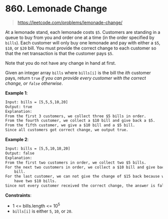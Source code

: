 # 860. Lemonade Change

> <https://leetcode.com/problems/lemonade-change/>

At a lemonade stand, each lemonade costs `$5`. Customers are standing in a
queue to buy from you and order one at a time (in the order specified by
`bills`). Each customer will only buy one lemonade and pay with either a `$5`,
`$10`, or `$20` bill. You must provide the correct change to each customer so
that the net transaction is that the customer pays `$5`.

Note that you do not have any change in hand at first.

Given an integer array `bills` where `bills[i]` is the bill the $i{th}$
customer pays, return `true` *if you can provide every customer with the
correct change, or `false` otherwise*.

**Example 1**:

```txt
Input: bills = [5,5,5,10,20]
Output: true
Explanation: 
From the first 3 customers, we collect three $5 bills in order.
From the fourth customer, we collect a $10 bill and give back a $5.
From the fifth customer, we give a $10 bill and a $5 bill.
Since all customers got correct change, we output true.
```

**Example 2**:

```txt
Input: bills = [5,5,10,10,20]
Output: false
Explanation: 
From the first two customers in order, we collect two $5 bills.
For the next two customers in order, we collect a $10 bill and give back a $5
    bill.
For the last customer, we can not give the change of $15 back because we only
    have two $10 bills.
Since not every customer received the correct change, the answer is false.
```

**Constraints**:

- 1 <= bills.length <= $10^5$
- `bills[i]` is either `5`, `10`, or `20`.
